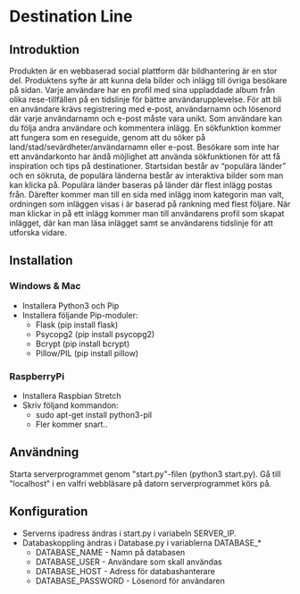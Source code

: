 # Destination Line #

## Introduktion ##
Produkten är en webbaserad social plattform där bildhantering är en stor del. Produktens syfte är att kunna dela bilder och inlägg till övriga besökare på sidan. Varje användare har en profil med sina uppladdade album från olika rese-tillfällen på en tidslinje för bättre användarupplevelse. För att bli en användare krävs registrering med e-post, användarnamn och lösenord där varje användarnamn och e-post måste vara unikt. Som användare kan du följa andra användare och kommentera inlägg. En sökfunktion kommer att fungera som en reseguide, genom att du söker på land/stad/sevärdheter/användarnamn eller e-post. Besökare som inte har ett användarkonto har ändå möjlighet att använda sökfunktionen för att få inspiration och tips på destinationer. Startsidan består av “populära länder” och en sökruta, de populära länderna består av interaktiva bilder som man kan klicka på. Populära länder baseras på länder där flest inlägg postas från. Därefter kommer man till en sida med inlägg inom kategorin man valt, ordningen som inläggen visas i är baserad på rankning med flest följare. När man klickar in på ett inlägg kommer man till användarens profil som skapat inlägget, där kan man läsa inlägget samt se användarens tidslinje för att utforska vidare.  

## Installation ##
### Windows & Mac ###
- Installera Python3 och Pip
- Installera följande Pip-moduler:
    - Flask (pip install flask)
    - Psycopg2 (pip install psycopg2)
    - Bcrypt (pip install bcrypt)
    - Pillow/PIL (pip install pillow)
### RaspberryPi ###
- Installera Raspbian Stretch
- Skriv följand kommandon:
    - sudo apt-get install python3-pil
    - Fler kommer snart..

## Användning ##
Starta serverprogrammet genom "start.py"-filen (python3 start.py).
Gå till "localhost" i en valfri webbläsare på datorn serverprogrammet körs på.
## Konfiguration ##
- Serverns ipadress ändras i start.py i variabeln SERVER_IP.
- Databaskoppling ändras i Database.py i variablerna DATABASE_*
    - DATABASE_NAME - Namn på databasen
    - DATABASE_USER - Användare som skall användas
    - DATABASE_HOST - Adress för databashanterare
    - DATABASE_PASSWORD - Lösenord för användaren
